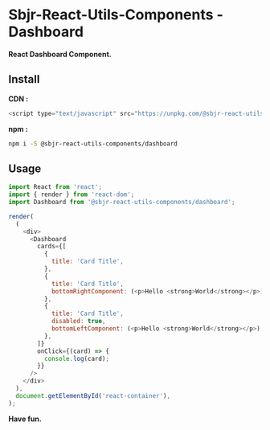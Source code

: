 # Sbjr-React-Utils-Components - Dashboard

**React Dashboard Component.**

## Install

**CDN :**
```js
<script type="text/javascript" src="https://unpkg.com/@sbjr-react-utils-components/dashboard@latest"></script>
```

**npm :**
```bash
npm i -S @sbjr-react-utils-components/dashboard
```
## Usage

```js
import React from 'react';
import { render } from 'react-dom';
import Dashboard from '@sbjr-react-utils-components/dashboard';

render(
  (
    <div>
      <Dashboard
        cards={[
          {
            title: 'Card Title',
          },
          {
            title: 'Card Title',
            bottomRightComponent: (<p>Hello <strong>World</strong></p>)
          },
          {
            title: 'Card Title',
            disabled: true,
            bottomLeftComponent: (<p>Hello <strong>World</strong></p>)
          },
        ]}
        onClick={(card) => {
          console.log(card);
        }}
      />
    </div>
  ),
  document.getElementById('react-container'),
);
```

**Have fun.**
